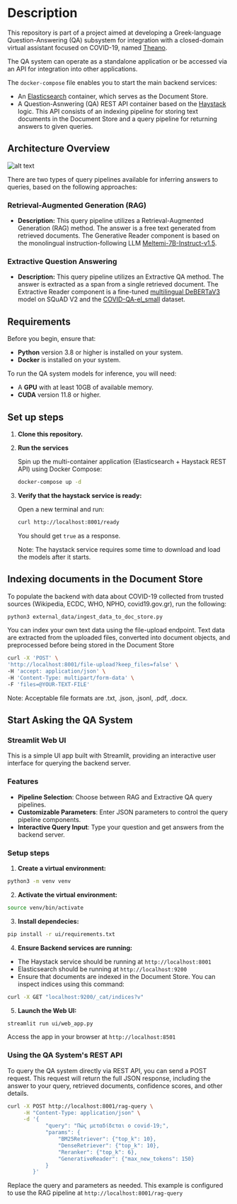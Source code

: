 
# Description

This repository is part of a project aimed at developing a Greek-language Question-Answering (QA) subsystem for integration with a closed-domain virtual assistant focused on COVID-19, named [Theano](https://aclanthology.org/2021.nlp4posimpact-1.5/).

The QA system can operate as a standalone application or be accessed via an API for integration into other applications.

The `docker-compose` file enables you to start the main backend services:

- An [Elasticsearch](https://www.elastic.co/elasticsearch) container, which serves as the Document Store.
- A Question-Asnwering (QA) REST API container based on the [Haystack](https://docs.haystack.deepset.ai/v1.25/docs/intro) logic. This API consists of an indexing pipeline for storing text documents in the Document Store and a query pipeline for returning answers to given queries.

## Architecture Overview
![alt text](https://github.com/PanosGriziotis/QA-subsystem-thesis/blob/main/qa_system_architecture_v3.png?raw=true)

There are two types of query pipelines available for inferring answers to queries, based on the following approaches:

### Retrieval-Augmented Generation (RAG) 

- **Description:** This query pipeline utilizes a Retrieval-Augmented Generation (RAG) method. The answer is a free text generated from retrieved documents. The Generative Reader component is based on the monolingual instruction-following LLM [Meltemi-7B-Instruct-v1.5](https://huggingface.co/ilsp/Meltemi-7B-Instruct-v1.5).

### Extractive Question Answering

- **Description:** This query pipeline utilizes an Extractive QA method. The answer is extracted as a span from a single retrieved document. The Extractive Reader component is a fine-tuned [multilingual DeBERTaV3](https://huggingface.co/microsoft/mdeberta-v3-base) model on SQuAD V2 and the [COVID-QA-el_small](https://huggingface.co/datasets/panosgriz/COVID-QA-el-small) dataset. 

## Requirements

Before you begin, ensure that:

- **Python** version 3.8 or higher is installed on your system.
- **Docker** is installed on your system.

To run the QA system models for inference, you will need:

- A **GPU** with at least 10GB of available memory.
- **CUDA** version 11.8 or higher.

## Set up steps

1. **Clone this repository.**

2. **Run the services**

    Spin up the multi-container application (Elasticsearch + Haystack REST API) using Docker Compose:

    ```bash
    docker-compose up -d
    ```

4. **Verify that the haystack service is ready:**

    Open a new terminal and run:

    ```bash
    curl http://localhost:8001/ready
    ```

    You should get `true` as a response.

    Note: The haystack service requires some time to download and load the models after it starts.


## Indexing documents in the Document Store

To populate the backend with data about COVID-19 collected from trusted sources (Wikipedia, ECDC, WHO, NPHO, covid19.gov.gr), run the following:

```bash
python3 external_data/ingest_data_to_doc_store.py
```

You can index your own text data using the file-upload endpoint. Text data are extracted from the uploaded files, converted into document objects, and preprocessed before being stored in the Document Store

```bash
curl -X 'POST' \
'http://localhost:8001/file-upload?keep_files=false' \
-H 'accept: application/json' \
-H 'Content-Type: multipart/form-data' \
-F 'files=@YOUR-TEXT-FILE'
```

Note: Acceptable file formats are .txt, .json, .jsonl, .pdf, .docx.


## Start Asking the QA System

### Streamlit Web UI

This is a simple UI app built with Streamlit, providing an interactive user interface for querying the backend server.

### Features

- **Pipeline Selection**: Choose between RAG and Extractive QA query pipelines.
- **Customizable Parameters**: Enter JSON parameters to control the query pipeline components.
- **Interactive Query Input**: Type your question and get answers from the backend server.

### Setup steps

1. **Create a virtual environment:**

```bash
python3 -m venv venv
```
2. **Activate the virtual environment:**

```bash
source venv/bin/activate
```

3. **Install dependecies:**

```bash
pip install -r ui/requirements.txt
```

4. **Ensure Backend services are running:**

- The Haystack service should be running at `http://localhost:8001`
- Elasticsearch should be running at `http://localhost:9200`
- Ensure that documents are indexed in the Document Store. You can inspect indices using this command:

```bash
curl -X GET "localhost:9200/_cat/indices?v"
```

5. **Launch the Web UI:**


```bash
streamlit run ui/web_app.py
```

Access the app in your browser at `http://localhost:8501`

### Using the QA System's REST API

To query the QA system directly via REST API, you can send a POST request. This request will return the full JSON response, including the answer to your query, retrieved documents, confidence scores, and other details.

```bash
curl -X POST http://localhost:8001/rag-query \
     -H "Content-Type: application/json" \
     -d '{
            "query": "Πώς μεταδίδεται ο covid-19;", 
            "params": {
                "BM25Retriever": {"top_k": 10},
                "DenseRetriever": {"top_k": 10},
                "Reranker": {"top_k": 6}, 
                "GenerativeReader": {"max_new_tokens": 150}
            }
        }'
```

Replace the query and parameters as needed. This example is configured to use the RAG pipeline at `http://localhost:8001/rag-query`
